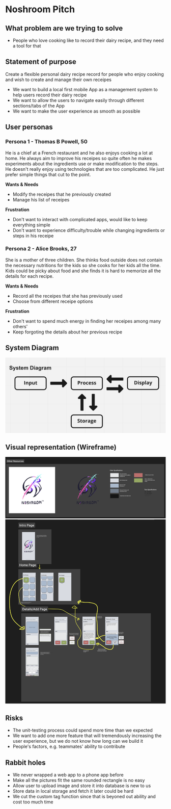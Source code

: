 # Noshroom Pitch

## What problem are we trying to solve
- People who love cooking like to record their dairy recipe, and they need a tool for that

## Statement of purpose
Create a flexible personal dairy recipe record for people who enjoy cooking and wish to create and manage their own receipes
- We want to build a local first mobile App as a management system to help users record their dairy recipe
- We want to allow the users to navigate easily through different sections/tabs of the App
- We want to make the user experience as smooth as possible

## User personas
### Persona 1 - Thomas B Powell, 50
He is a chief at a French restaurant and he also enjoys cooking a lot at home. He always aim to improve his receipes so quite often he makes experiments about the ingredients use or make modification to the steps. He doesn't really enjoy using technologies that are too complicated. He just prefer simple things that cut to the point.

__Wants & Needs__
- Modify the receipes that he previously created
- Manage his list of receipes

__Frustration__
- Don't want to interact with complicated apps, would like to keep everything simple
- Don't want to experience difficulty/trouble while changing ingredients or steps in his receipe




### Persona 2 - Alice Brooks, 27
She is a mother of three children. She thinks food outside does not contain the necessary nutritions for the kids so she cooks for her kids all the time. Kids could be picky about food and she finds it is hard to memorize all the details for each recipe.

__Wants & Needs__
- Record all the receipes that she has previously used
- Choose from different receipe options

__Frustration__
- Don't want to spend much energy in finding her receipes among many others'
- Keep forgoting the details about her previous recipe

## System Diagram
![Project wireframe](images/SystemDiagram.png)

## Visual representation (Wireframe) 
![Project wireframe](images/designStandard.png)
![Project wireframe](images/wireframe.png)

## Risks
- The unit-testing process could spend more time than we expected
- We want to add one more feature that will tremendously increasing the user experience, but we do not know how long can we build it
- People's factors, e.g. teammates' ability to contribute

## Rabbit holes
- We never wrapped a web app to a phone app before
- Make all the pictures fit the same rounded rectangle is no easy
- Allow user to upload image and store it into database is new to us
- Store data in local storage and fetch it later could be hard
- We cut the custom tag function since that is beyoned out ability and cost too much time


